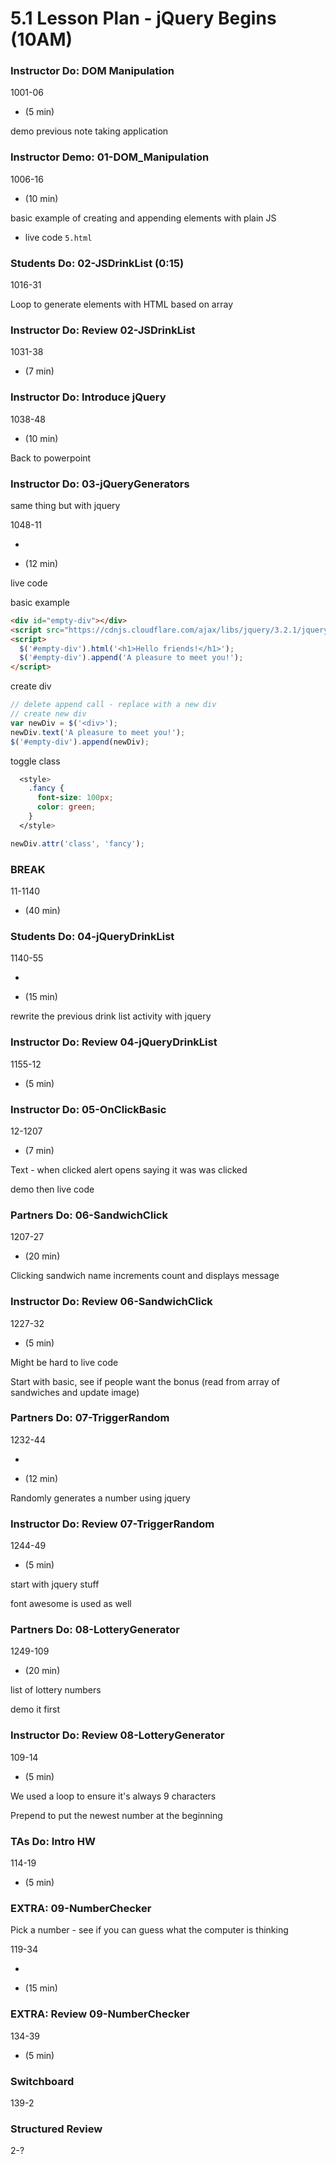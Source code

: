 # 5.1 Lesson Plan - jQuery Begins (10AM)

### Instructor Do: DOM Manipulation

1001-06

- (5 min)

demo previous note taking application

### Instructor Demo: 01-DOM_Manipulation

1006-16

- (10 min)

basic example of creating and appending elements with plain JS

- live code `5.html`

### Students Do: 02-JSDrinkList (0:15)

1016-31

Loop to generate elements with HTML based on array

### Instructor Do: Review 02-JSDrinkList

1031-38

- (7 min)

### Instructor Do: Introduce jQuery

1038-48

- (10 min)

Back to powerpoint

### Instructor Do: 03-jQueryGenerators

same thing but with jquery

1048-11

-

- (12 min)

live code

basic example

```html
<div id="empty-div"></div>
<script src="https://cdnjs.cloudflare.com/ajax/libs/jquery/3.2.1/jquery.min.js"></script>
<script>
  $('#empty-div').html('<h1>Hello friends!</h1>');
  $('#empty-div').append('A pleasure to meet you!');
</script>
```

create div

```js
// delete append call - replace with a new div
// create new div
var newDiv = $('<div>');
newDiv.text('A pleasure to meet you!');
$('#empty-div').append(newDiv);
```

toggle class

```css
  <style>
    .fancy {
      font-size: 100px;
      color: green;
    }
  </style>
```

```js
newDiv.attr('class', 'fancy');
```

### BREAK

11-1140

- (40 min)

### Students Do: 04-jQueryDrinkList

1140-55

-

- (15 min)

rewrite the previous drink list activity with jquery

### Instructor Do: Review 04-jQueryDrinkList

1155-12

- (5 min)

### Instructor Do: 05-OnClickBasic

12-1207

- (7 min)

Text - when clicked alert opens saying it was was clicked

demo then live code

### Partners Do: 06-SandwichClick

1207-27

- (20 min)

Clicking sandwich name increments count and displays message

### Instructor Do: Review 06-SandwichClick

1227-32

- (5 min)

Might be hard to live code

Start with basic, see if people want the bonus (read from array of sandwiches and update image)

### Partners Do: 07-TriggerRandom

1232-44

-

- (12 min)

Randomly generates a number using jquery

### Instructor Do: Review 07-TriggerRandom

1244-49

- (5 min)

start with jquery stuff

font awesome is used as well

### Partners Do: 08-LotteryGenerator

1249-109

- (20 min)

list of lottery numbers

demo it first

### Instructor Do: Review 08-LotteryGenerator

109-14

- (5 min)

We used a loop to ensure it's always 9 characters

Prepend to put the newest number at the beginning

### TAs Do: Intro HW

114-19

- (5 min)

### EXTRA: 09-NumberChecker

Pick a number - see if you can guess what the computer is thinking

119-34

-

- (15 min)

### EXTRA: Review 09-NumberChecker

134-39

- (5 min)

### Switchboard

139-2

### Structured Review

2-?
